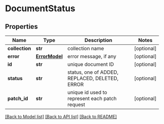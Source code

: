 # DocumentStatus

## Properties
Name | Type | Description | Notes
------------ | ------------- | ------------- | -------------
**collection** | **str** | collection name | [optional] 
**error** | [**ErrorModel**](ErrorModel.md) | error message, if any | [optional] 
**id** | **str** | unique document ID | [optional] 
**status** | **str** | status, one of ADDED, REPLACED, DELETED, ERROR | [optional] 
**patch_id** | **str** | unique id used to represent each patch request | [optional] 

[[Back to Model list]](../README.md#documentation-for-models) [[Back to API list]](../README.md#documentation-for-api-endpoints) [[Back to README]](../README.md)


